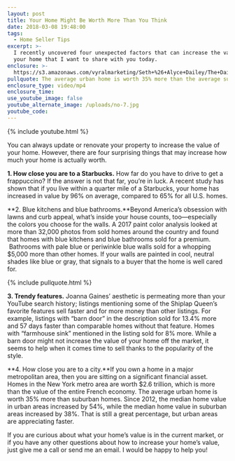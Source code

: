 ```yaml
---
layout: post
title: Your Home Might Be Worth More Than You Think
date: 2018-03-08 19:48:00
tags:
  - Home Seller Tips
excerpt: >-
  I recently uncovered four unexpected factors that can increase the value of
  your home that I want to share with you today.
enclosure: >-
  https://s3.amazonaws.com/vyralmarketing/Seth+%26+Alyce+Dailey/The+Dailey+Group-+Your+Home+Might+Be+Worth+More+Than+You+Think+(1).mp4
pullquote: The average urban home is worth 35% more than the average suburban home.
enclosure_type: video/mp4
enclosure_time:
use_youtube_image: false
youtube_alternate_image: /uploads/no-7.jpg
youtube_code:
---
```


{% include youtube.html %}

You can always update or renovate your property to increase the value of your home. However, there are four surprising things that may increase how much your home is actually worth.

**1. How close you are to a Starbucks.** How far do you have to drive to get a frappuccino? If the answer is not that far, you’re in luck. A recent study has shown that if you live within a quarter mile of a Starbucks, your home has increased in value by 96% on average, compared to 65% for all U.S. homes.

**2. Blue kitchens and blue bathrooms.**Beyond America’s obsession with lawns and curb appeal, what’s inside your house counts, too—especially the colors you choose for the walls. A 2017 paint color analysis looked at more than 32,000 photos from sold homes around the country and found that homes with blue kitchens and blue bathrooms sold for a premium.  Bathrooms with pale blue or periwinkle blue walls sold for a whopping $5,000 more than other homes. If your walls are painted in cool, neutral shades like blue or gray, that signals to a buyer that the home is well cared for.

{% include pullquote.html %}

**3. Trendy features.** Joanna Gaines’ aesthetic is permeating more than your YouTube search history; listings mentioning some of the Shiplap Queen’s favorite features sell faster and for more money than other listings. For example, listings with “barn door” in the description sold for 13.4% more and 57 days faster than comparable homes without that feature. Homes with “farmhouse sink” mentioned in the listing sold for 8% more. While a barn door might not increase the value of your home off the market, it seems to help when it comes time to sell thanks to the popularity of the style.

**4. How close you are to a city.**If you own a home in a major metropolitan area, then you are sitting on a significant financial asset. Homes in the New York metro area are worth $2.6 trillion, which is more than the value of the entire French economy. The average urban home is worth 35% more than suburban homes. Since 2012, the median home value in urban areas increased by 54%, while the median home value in suburban areas increased by 38%. That is still a great percentage, but urban areas are appreciating faster.

If you are curious about what your home’s value is in the current market, or if you have any other questions about how to increase your home’s value, just give me a call or send me an email. I would be happy to help you!